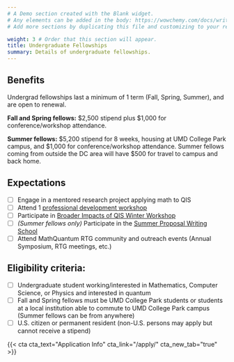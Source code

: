 ```yaml
---
# A Demo section created with the Blank widget.
# Any elements can be added in the body: https://wowchemy.com/docs/writing-markdown-latex/
# Add more sections by duplicating this file and customizing to your requirements.

weight: 3 # Order that this section will appear.
title: Undergraduate Fellowships
summary: Details of undergraduate fellowships.
---
```

## Benefits

Undergrad fellowships last a minimum of 1 term (Fall, Spring, Summer), and are open to renewal.

**Fall and Spring fellows:** $2,500 stipend plus $1,000 for conference/workshop attendance.

**Summer fellows:** $5,200 stipend for 8 weeks, housing at UMD College Park campus, and $1,000 for conference/workshop attendance. Summer fellows coming from outside the DC area will have $500 for travel to campus and back home.

## Expectations
- [ ] Engage in a mentored research project applying math to QIS
- [ ] Attend 1 [professional development workshop](/trainingcomponents/prof-dev-workshops/)
- [ ] Participate in [Broader Impacts of QIS Winter Workshop](/trainingcomponents/winter-bi-workshop/)
- [ ] _(Summer fellows only)_ Participate in the [Summer Proposal Writing School](/trainingcomponents/summer-proposal-school/)
- [ ] Attend MathQuantum RTG community and outreach events (Annual Symposium, RTG meetings, etc.)

## Eligibility criteria:
- [ ] Undergraduate student working/interested in Mathematics, Computer Science, or Physics and interested in quantum
- [ ] Fall and Spring fellows must be UMD College Park students or students at a local institution able to commute to UMD College Park campus (Summer fellows can be from anywhere)
- [ ] U.S. citizen or permanent resident (non-U.S. persons may apply but cannot receive a stipend)

{{< cta cta_text="Application Info" cta_link="/apply/" cta_new_tab="true" >}}
